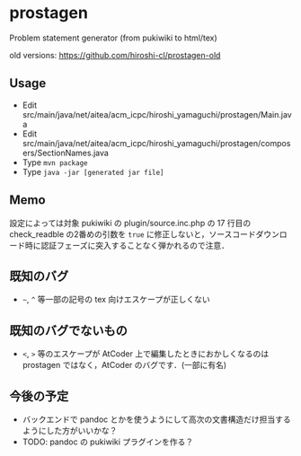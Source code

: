 prostagen
=========

Problem statement generator (from pukiwiki to html/tex)

old versions: https://github.com/hiroshi-cl/prostagen-old

Usage
-----

* Edit src/main/java/net/aitea/acm_icpc/hiroshi_yamaguchi/prostagen/Main.java
* Edit src/main/java/net/aitea/acm_icpc/hiroshi_yamaguchi/prostagen/composers/SectionNames.java
* Type `mvn package`
* Type `java -jar [generated jar file]`

Memo
----

設定によっては対象 pukiwiki の plugin/source.inc.php の 17 行目の check_readble の2番めの引数を `true` に修正しないと，ソースコードダウンロード時に認証フェーズに突入することなく弾かれるので注意．

既知のバグ
----------
* `~`, `^` 等一部の記号の tex 向けエスケープが正しくない

既知のバグでないもの
--------------------
* `<`, `>` 等のエスケープが AtCoder 上で編集したときにおかしくなるのは prostagen ではなく，AtCoder のバグです．(一部に有名)

今後の予定
----------
* バックエンドで pandoc とかを使うようにして高次の文書構造だけ担当するようにした方がいいかな？
* TODO: pandoc の pukiwiki プラグインを作る？
